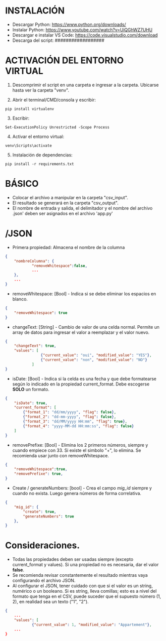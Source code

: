# INSTALACIÓN
- Descargar Python: https://www.python.org/downloads/
- Instalar Python: https://www.youtube.com/watch?v=UiQGhWZ7UHU
- Descargar e instalar VS Code: https://code.visualstudio.com/download
- Descarga del script: ##################

# ACTIVACIÓN DEL ENTORNO VIRTUAL
1. Descomprimir el script en una carpeta e ingresar a la carpeta. Ubicarse hasta ver la carpeta "venv".

2. Abrir el terminal/CMD/consola y escribir:
```
pip install virtualenv
```

3. Escribir:
```
Set-ExecutionPolicy Unrestricted -Scope Process
```

4. Activar el entorno virtual:
```
venv\Scripts\activate
```

5. Instalación de dependencias:
```
pip install -r requirements.txt
```

# BÁSICO
- Colocar el archivo a manipular en la carpeta "csv_input".
- El resultado se generará en la carpeta "csv_output".
- El nombre de entrada y salida, el delimitador y el nombre del archivo .json' deben ser asignados en el archivo 'app.py'


# /JSON

- Primera propiedad: Almacena el nombre de la columna

```json
{
    "nombreColumna": {
            "removeWhitespace":false,
            ...
    },
    ...
}
```

- removeWhitespace: [Bool] - Indica si se debe eliminar los espacios en blanco.

```json
{
    "removeWhitespace": true
}
```

- changeText: [String] - Cambio de valor de una celda normal. Permite un array de datos para ingresar el valor a reemplazar y el valor nuevo.

```json
{
    "changeText": true,
    "values": [
                {"current_value": "oui", "modified_value": "YES"},
                {"current_value": "non", "modified_value": "NO"}
            ]
}
```

- isDate: [Bool] - Indica si la celda es una fecha y que debe formatearse según lo indicado en la propiedad current_format. Debe escogerse **SOLO** un formato.

```json
{
    "isDate": true,
    "current_format": [
        {"format_1": "dd/mm/yyyy", "flag": false},
        {"format_2": "dd-mm-yyyy", "flag": false},
        {"format_3": "dd/MM/yyyy HH:mm", "flag": true},
        {"format_4": "yyyy-MM-dd HH:mm:ss", "flag": false}
    ]
}
```

- removePrefixe: [Bool] - Elimina los 2 primeros números, siempre y cuando empiece con 33. Si existe el simbolo "+", lo elimina. Se recomienda usar junto con removeWhitespace.

```json
{
    "removeWhitespace":true,
    "removePrefixe": true,
}
```

- Create / generateNumbers: [bool] - Crea el campo *mig_id* siempre y cuando no exista. Luego genera números de forma correlativa.

```json
{
    "mig_id": {
        "create": true,
        "generateNumbers": true
    },
}
```

# Consideraciones.
- Todas las propiedades deben ser usadas siempre (excepto current_format y values). Si una propiedad no es necesaria, dar el valor **false**.
- Se recomienda revisar constantemente el resultado mientras vaya configurando el archivo JSON.
- Al configurar el JSON, tener cuidado con que si el valor es un string, numérico o un booleano. Si es string, lleva comillas; esto es a nivel del formato que tenga en el CSV, puede suceder que el supuesto número (1, 2), en realidad sea un texto ("1", "2").
```json
{
    ...
    "values": [
            {"current_value": 1, "modified_value": "Appartement"},
    ...
}
```